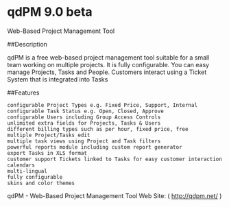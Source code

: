 # qdPM 9.0 beta
Web-Based Project Management Tool

##Description

qdPM is a free web-based project management tool suitable for a small team working on multiple projects. It is fully configurable. You can easy manage Projects, Tasks and People. Customers interact using a Ticket System that is integrated into Tasks

##Features

    configurable Project Types e.g. Fixed Price, Support, Internal
    configurable Task Status e.g. Open, Closed, Approve
    configurable Users including Group Access Controls
    unlimited extra fields for Projects, Tasks & Users
    different billing types such as per hour, fixed price, free
    multiple Project/Tasks edit
    multiple task views using Project and Task filters
    powerful reports module including custom report generator
    export Tasks in XLS format
    customer support Tickets linked to Tasks for easy customer interaction
    calendars
    multi-lingual
    fully configurable
    skins and color themes

qdPM - Web-Based Project Management Tool Web Site: ( http://qdpm.net/ )
